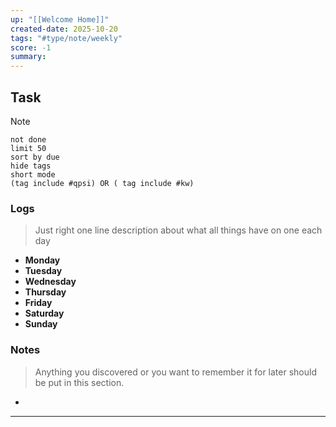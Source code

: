 ```yaml
---
up: "[[Welcome Home]]"
created-date: 2025-10-20
tags: "#type/note/weekly"
score: -1
summary: 
---
```


## Task

> [!NOTE] 
> ```tasks
> not done
> limit 50
> sort by due
> hide tags
> short mode
> (tag include #qpsi) OR ( tag include #kw)
> ```


### Logs

> Just right one line description about what all things have on one each day

- **Monday**
- **Tuesday**
- **Wednesday**
- **Thursday**
- **Friday**
- **Saturday**
- **Sunday**


### Notes
> Anything you discovered or you want to remember it for later should be put in this section.
- 

---